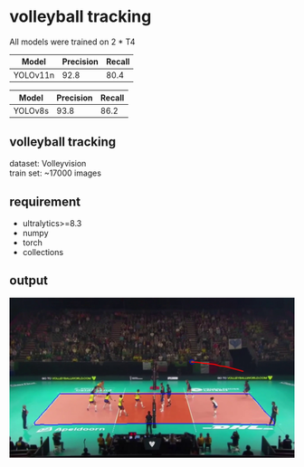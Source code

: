 # volleyball tracking
All models were trained on 2 * T4

| Model | Precision | Recall |
| ----------- | ----------- | -
| YOLOv11n | 92.8 | 80.4

| Model | Precision | Recall |
| ----------- | ----------- | -
| YOLOv8s | 93.8 | 86.2

## volleyball tracking
dataset: Volleyvision  
train set: ~17000 images

## requirement
- ultralytics>=8.3
- numpy
- torch
- collections

## output
![volleyball tracking](image.jpg)
